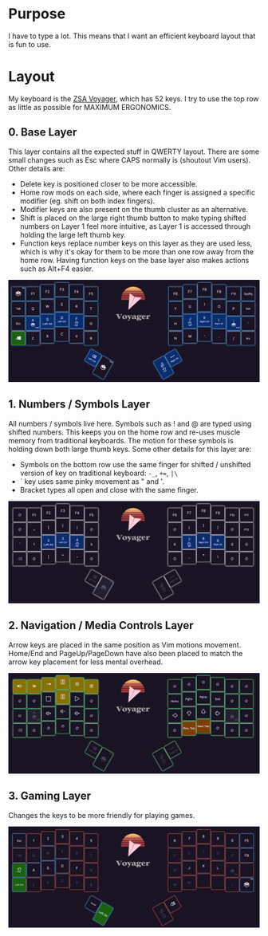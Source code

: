 # Purpose

I have to type a lot. This means that I want an efficient keyboard layout that is fun to use. 

# Layout

My keyboard is the [ZSA Voyager](https://www.zsa.io/voyager), which has 52 keys. I try to use the top row as little as possible for MAXIMUM ERGONOMICS.

## 0. Base Layer

This layer contains all the expected stuff in QWERTY layout. There are some small changes such as Esc where CAPS normally is (shoutout Vim users). Other details are:

- Delete key is positioned closer to be more accessible.
- Home row mods on each side, where each finger is assigned a specific modifier (eg. shift on both index fingers).
- Modifier keys are also present on the thumb cluster as an alternative.
- Shift is placed on the large right thumb button to make typing shifted numbers on Layer 1 feel more intuitive, as Layer 1 is accessed through holding the large left thumb key.
- Function keys replace number keys on this layer as they are used less, which is why it's okay for them to be more than one row away from the home row. Having function keys on the base layer also makes actions such as Alt+F4 easier. 

![Layer 0](./layer0.PNG)

## 1. Numbers / Symbols Layer

All numbers / symbols live here. Symbols such as ! and @ are typed using shifted numbers. This keeps you on the home row and re-uses muscle memory from traditional keyboards. The motion for these symbols is holding down both large thumb keys. Some other details for this layer are:

- Symbols on the bottom row use the same finger for shifted / unshifted version of key on traditional keyboard: `-_`, `+=`, `|\`
- ` key uses same pinky movement as " and '.
- Bracket types all open and close with the same finger. 


![Layer 1](./layer1.PNG)

## 2. Navigation / Media Controls Layer
 
Arrow keys are placed in the same position as Vim motions movement. Home/End and PageUp/PageDown have also been placed to match the arrow key placement for less mental overhead.

![Layer 2](./layer2.PNG)

## 3. Gaming Layer

Changes the keys to be more friendly for playing games.

![Layer 3](./layer3.PNG)
